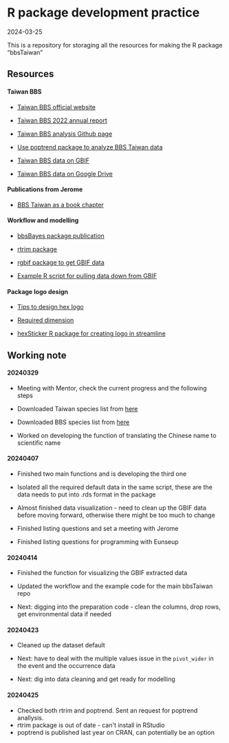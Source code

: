 R package development practice
================
2024-03-25

This is a repository for storaging all the resources for making the R
package “bbsTaiwan”

## Resources

#### Taiwan BBS

- [Taiwan BBS official website](https://sites.google.com/view/bbstaiwan)

- [Taiwan BBS 2022 annual report](chrome-extension://efaidnbmnnnibpcajpcglclefindmkaj/file:///C:/Users/sunny/Downloads/2022%E5%B9%B4BBS%20Taiwan%E5%B9%B4%E5%A0%B1.pdf)

- [Taiwan BBS analysis Github page](https://github.com/jerome-cjko/bbstaiwan_trend)

- [Use poptrend package to analyze BBS Taiwan data](https://www.sciencedirect.com/science/article/pii/S1470160X22013127#s0085)

- [Taiwan BBS data on GBIF](https://www.gbif.org/dataset/f170f056-3f8a-4ef3-ac9f-4503cc854ce0)

- [Taiwan BBS data on Google Drive](https://drive.google.com/drive/folders/1ex6EDkXv82mpEKcPkOYrQJ_anlu3pI1E?fbclid=IwAR38wYdRlz6swG-ffwWLrclVPkl1d6DshDTHD9rElGlJThweEeho9JtgkEE)

#### Publications from Jerome

- [BBS Taiwan as a book
  chapter](https://link.springer.com/chapter/10.1007/978-4-431-54783-9_3)

#### Workflow and modelling

- [bbsBayes package publication](chrome-extension://efaidnbmnnnibpcajpcglclefindmkaj/https://storage.googleapis.com/jnl-up-j-jors-files/journals/1/articles/329/submission/proof/329-1-5163-1-10-20210720.pdf)

- [rtrim package](https://github.com/SNStatComp/rtrim)

- [rgbif package to get GBIF
  data](https://inbo.github.io/tutorials/tutorials/r_gbif_checklist/)

- [Example R script for pulling data down from
  GBIF](https://github.com/ikea-shark/up_and_down_vis?fbclid=IwAR3I7V8kJrh9EZi42xR_Wtcw619QNpZBPucIu7lLaI8NNWN-9u-l_0GYTj8)

#### Package logo design

- [Tips to design hex
  logo](https://zhuhao.org/post/tips-on-designing-a-hex-sticker-for-rstats-packages/)

- [Required dimension](http://hexb.in/sticker.html)

- [hexSticker R package for creating logo in
  streamline](https://github.com/GuangchuangYu/hexSticker)

## Working note

#### 20240329

- Meeting with Mentor, check the current progress and the following
  steps

- Downloaded Taiwan species list from
  [here](https://www.bird.org.tw/basicpage/87)

- Downloaded BBS species list from
  [here](https://drive.google.com/drive/folders/16D7hLVajbBQ9pU5Y6SZem0KEA1l1zyiR)

- Worked on developing the function of translating the Chinese name to
  scientific name

#### 20240407

- Finished two main functions and is developing the third one

- Isolated all the required default data in the same script, these are
  the data needs to put into .rds format in the package

- Almost finished data visualization - need to clean up the GBIF data
  before moving forward, otherwise there might be too much to change

- Finished listing questions and set a meeting with Jerome

- Finished listing questions for programming with Eunseup

#### 20240414

- Finished the function for visualizing the GBIF extracted data

- Updated the workflow and the example code for the main bbsTaiwan repo

- Next: digging into the preparation code - clean the columns, drop
  rows, get environmental data if needed

#### 20240423

- Cleaned up the dataset default

- Next: have to deal with the multiple values issue in the `pivot_wider`
  in the event and the occurrence data

- Next: dig into data cleaning and get ready for modelling

#### 20240425

- Checked both rtrim and poptrend. Sent an request for poptrend anallysis.
- rtrim package is out of date - can't install in RStudio
- poptrend is published last year on CRAN, can potentially be an option
